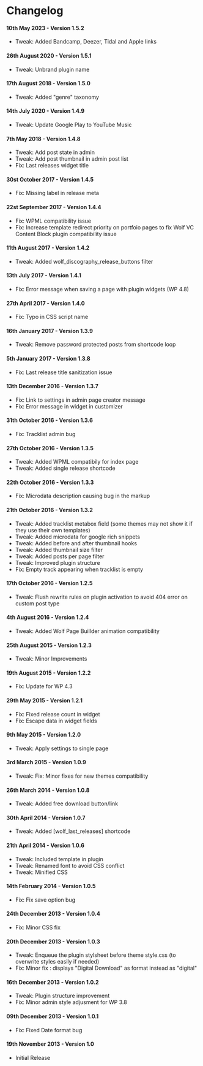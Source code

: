 # Changelog

#### 10th May 2023 - Version 1.5.2

-   Tweak: Added Bandcamp, Deezer, Tidal and Apple links

#### 26th August 2020 - Version 1.5.1

-   Tweak: Unbrand plugin name

#### 17th August 2018 - Version 1.5.0

-   Tweak: Added "genre" taxonomy

#### 14th July 2020 - Version 1.4.9

-   Tweak: Update Google Play to YouTube Music

#### 7th May 2018 - Version 1.4.8

-   Tweak: Add post state in admin
-   Tweak: Add post thumbnail in admin post list
-   Fix: Last releases widget title

#### 30st October 2017 - Version 1.4.5

-   Fix: Missing label in release meta

#### 22st September 2017 - Version 1.4.4

-   Fix: WPML compatibility issue
-   Fix: Increase template redirect priority on portfoio pages to fix Wolf VC Content Block plugin compatibility issue

#### 11th August 2017 - Version 1.4.2

-   Tweak: Added wolf_discography_release_buttons filter

#### 13th July 2017 - Version 1.4.1

-   Fix: Error message when saving a page with plugin widgets (WP 4.8)

#### 27th April 2017 - Version 1.4.0

-   Fix: Typo in CSS script name

#### 16th January 2017 - Version 1.3.9

-   Tweak: Remove password protected posts from shortcode loop

#### 5th January 2017 - Version 1.3.8

-   Fix: Last release title sanitization issue

#### 13th December 2016 - Version 1.3.7

-   Fix: Link to settings in admin page creator message
-   Fix: Error message in widget in customizer

#### 31th October 2016 - Version 1.3.6

-   Fix: Tracklist admin bug

#### 27th October 2016 - Version 1.3.5

-   Tweak: Added WPML compatibily for index page
-   Tweak: Added single release shortcode

#### 22th October 2016 - Version 1.3.3

-   Fix: Microdata description causing bug in the markup

#### 21th October 2016 - Version 1.3.2

-   Tweak: Added tracklist metabox field (some themes may not show it if they use their own templates)
-   Tweak: Added microdata for google rich snippets
-   Tweak: Added before and after thumbnail hooks
-   Tweak: Added thumbnail size filter
-   Tweak: Added posts per page filter
-   Tweak: Improved plugin structure
-   Fix: Empty track appearing when tracklist is empty

#### 17th October 2016 - Version 1.2.5

-   Tweak: Flush rewrite rules on plugin activation to avoid 404 error on custom post type

#### 4th August 2016 - Version 1.2.4

-   Tweak: Added Wolf Page Buillder animation compatibility

#### 25th August 2015 - Version 1.2.3

-   Tweak: Minor Improvements

#### 19th August 2015 - Version 1.2.2

-   Fix: Update for WP 4.3

#### 29th May 2015 - Version 1.2.1

-   Fix: Fixed release count in widget
-   Fix: Escape data in widget fields

#### 9th May 2015 - Version 1.2.0

-   Tweak: Apply settings to single page

#### 3rd March 2015 - Version 1.0.9

-   Tweak: Fix: Minor fixes for new themes compatibility

#### 26th March 2014 - Version 1.0.8

-   Tweak: Added free download button/link

#### 30th April 2014 - Version 1.0.7

-   Tweak: Added [wolf_last_releases] shortcode

#### 21th April 2014 - Version 1.0.6

-   Tweak: Included template in plugin
-   Tweak: Renamed font to avoid CSS conflict
-   Tweak: Minified CSS

#### 14th February 2014 - Version 1.0.5

-   Fix: Fix save option bug

#### 24th December 2013 - Version 1.0.4

-   Fix: Minor CSS fix

#### 20th December 2013 - Version 1.0.3

-   Tweak: Enqueue the plugin stylsheet before theme style.css (to overwrite styles easily if needed)
-   Fix: Minor fix : displays "Digital Download" as format instead as "digital"

#### 16th December 2013 - Version 1.0.2

-   Tweak: Plugin structure improvement
-   Fix: Minor admin style adjusment for WP 3.8

#### 09th December 2013 - Version 1.0.1

-   Fix: Fixed Date format bug

#### 19th November 2013 - Version 1.0

-   Initial Release
